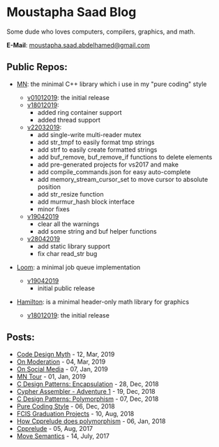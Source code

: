 # Moustapha Saad Blog
Some dude who loves computers, compilers, graphics, and math.

**E-Mail**: moustapha.saad.abdelhamed@gmail.com

## Public Repos:
- [MN](https://github.com/MoustaphaSaad/mn): the minimal C++ library which i use in my "pure coding" style
	- [v01012019](https://gitlab.com/MoustaphaSaad/mn/tags/v01012019): the initial release
	- [v18012019](https://gitlab.com/MoustaphaSaad/mn/tags/v18012019):
		- added ring container support
		- added thread support
	- [v22032019](https://gitlab.com/MoustaphaSaad/mn/tree/v22032019):
		- add single-write multi-reader mutex
		- add str_tmpf to easily format tmp strings
		- add strf to easily create formatted strings
		- add buf_remove, buf_remove_if functions to delete elements
		- add pre-generated projects for vs2017 and make
		- add compile_commands.json for easy auto-complete
		- add memory_stream_cursor_set to move cursor to absolute position
		- add str_resize function
		- add murmur_hash block interface
		- minor fixes
	- [v19042019](https://github.com/MoustaphaSaad/mn/tree/v19042019)
		- clear all the warnings
		- add some string and buf helper functions
	- [v28042019](https://github.com/MoustaphaSaad/mn/tree/v28042019)
		- add static library support
		- fix char read_str bug

- [Loom](https://github.com/MoustaphaSaad/loom): a minimal job queue implementation
	- [v19042019](https://github.com/MoustaphaSaad/loom/tree/v19042019)
		- initial public release

- [Hamilton](https://gitlab.com/MoustaphaSaad/hamilton): is a minimal header-only math library for graphics
	- [v18012019](https://gitlab.com/MoustaphaSaad/hamilton/tags/v18012019): the initial release

## Posts:
- [Code Design Myth](Code_Design_Myth.html) - 12, Mar, 2019
- [On Moderation](On_Moderation.html) - 04, Mar, 2019
- [On Social Media](On_Social_Media.html) - 07, Jan, 2019
- [MN Tour](mn_tour.html) - 01, Jan, 2019
- [C Design Patterns: Encapsulation](C_Design_Pattern_Encapsulation.html) - 28, Dec, 2018
- [Cypher Assembler - Adventure 1](adventure_1_cypher_assembler.html) - 19, Dec, 2018
- [C Design Patterns: Polymorphism](C_Design_Pattern_Polymorphism.html) - 07, Dec, 2018
- [Pure Coding Style](Pure_Coding_Style.html) - 06, Dec, 2018
- [FCIS Graduation Projects](Post_About_FCIS_Graduation_Projects.html) - 10, Aug, 2018
- [How Cpprelude does polymorphism](How_Cpprelude_does_polymorphism.html) - 06, Jan, 2018
- [Cpprelude](Cpprelude.html) - 05, Aug, 2017
- [Move Semantics](Move_Semantics.html) - 14, July, 2017